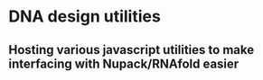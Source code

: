 # DNA design utilities
## Hosting various javascript utilities to make interfacing with Nupack/RNAfold easier

